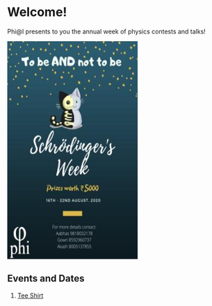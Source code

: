# Welcome!

Phi@I presents to you the annual week of physics contests and talks!

<img src="Schrodinger_Week.jpg" width=300px height=500px/>

## Events and Dates
1. [Tee Shirt](tees.md)
